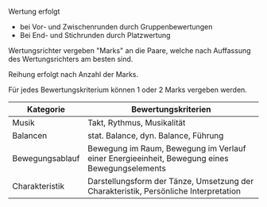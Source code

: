 Wertung erfolgt 
- bei Vor- und Zwischenrunden durch Gruppenbewertungen
- Bei End- und Stichrunden durch Platzwertung

Wertungsrichter vergeben "Marks" an die Paare, welche nach Auffassung des Wertungsrichters am besten sind.

Reihung erfolgt nach Anzahl der Marks.

Für jedes Bewertungskriterium können 1 oder 2 Marks vergeben werden.

| Kategorie       | Bewertungskriterien                                                                          |
| --------------- | -------------------------------------------------------------------------------------------- |
| Musik           | Takt, Rythmus, Musikalität                                                                   |
| Balancen        | stat. Balance, dyn. Balance, Führung                                                         |
| Bewegungsablauf | Bewegung im Raum, Bewegung im Verlauf einer Energieeinheit, Bewegung eines Bewegungselements |
| Charakteristik  | Darstellungsform der Tänze, Umsetzung der Charakteristik, Persönliche Interpretation         |
